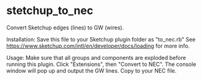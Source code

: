 # stetchup_to_nec
Convert Sketchup edges (lines) to GW (wires).

Installation:
    Save this file to your Sketchup plugin folder as "to_nec.rb"
    See https://www.sketchup.com/intl/en/developer/docs/loading for more info.

Usage:
    Make sure that all groups and components are exploded before running this plugin.
    Click "Extensions", then "Convert to NEC".
    The console window will pop up and output the GW lines. Copy to your NEC file.
